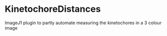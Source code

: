 # KinetochoreDistances
ImageJ1 plugin to partly automate measuring the kinetochores in a 3 colour image 
